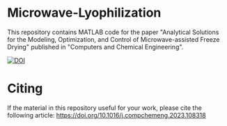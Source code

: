 # Microwave-Lyophilization
This repository contains MATLAB code for the paper "Analytical Solutions for the Modeling, Optimization, and Control of Microwave-assisted Freeze Drying" published in "Computers and Chemical Engineering".

[![DOI](https://zenodo.org/badge/DOI/10.5281/zenodo.7966835.svg)](https://doi.org/10.5281/zenodo.7966835)


# Citing
If the material in this repository useful for your work, please cite the following article:
https://doi.org/10.1016/j.compchemeng.2023.108318

